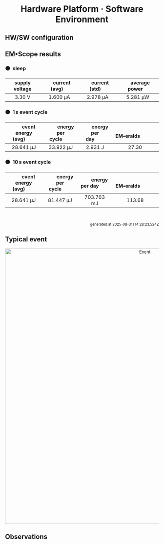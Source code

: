 
<h1 align="center">Hardware Platform · Software Environment</h1>

## HW/SW configuration

## EM&bull;Scope results

<!-- @emscope-pack:start -->


### 🟠&ensp;sleep

| supply voltage | &emsp;current (avg)&emsp; | &emsp;current (std)&emsp; | &emsp;average power&emsp;
|:---:|:---:|:---:|:---:|
| 3.30 V |   1.600 µA |   2.978 µA |   5.281 µW |

### 🟠&ensp;1&thinsp;s event cycle

| &emsp;&emsp;event energy (avg)&emsp;&emsp; | &emsp;&emsp;energy per cycle&emsp;&emsp; | &emsp;&emsp;energy per day&emsp;&emsp; | &emsp;&emsp;&emsp;**EM&bull;eralds**&emsp;&emsp;&emsp;
|:---:|:---:|:---:|:---:|
|  28.641 µJ |  33.922 µJ |   2.931 J | 27.30 |

### 🟠&ensp;10&thinsp;s event cycle

| &emsp;&emsp;event energy (avg)&emsp;&emsp; | &emsp;&emsp;energy per cycle&emsp;&emsp; | &emsp;&emsp;energy per day&emsp;&emsp; | &emsp;&emsp;&emsp;**EM&bull;eralds**&emsp;&emsp;&emsp;
|:---:|:---:|:---:|:---:|
|  28.641 µJ |  81.447 µJ | 703.703 mJ | 113.68 |

<br>
<p align="right"><sub>generated at 2025-08-31T14:28:23.524Z</sub></p>
    

<!-- @emscope-pack:end -->

## Typical event

<p align="center">
    <img src="nrf-52-dk-zephyr-P-event-ID.png" alt="Event" width="900">
</p>

## Observations


